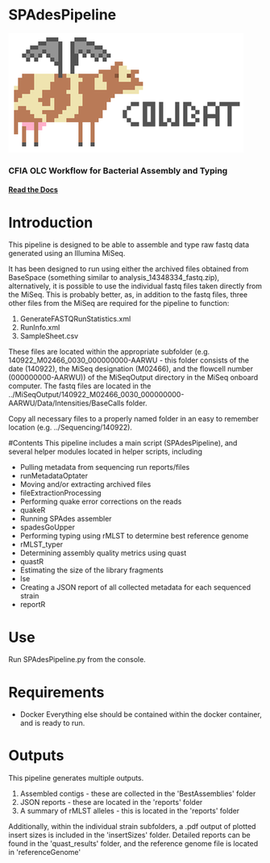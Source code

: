 SPAdesPipeline
==============

![alt text](cowbat.png "Cowbat")

### CFIA OLC Workflow for Bacterial Assembly and Typing

#### [Read the Docs](http://olc-bioinformatics.github.io/COWBAT/)

# Introduction

This pipeline is designed to be able to assemble and type raw fastq data generated using an Illumina MiSeq.

It has been designed to run using either the archived files obtained from BaseSpace (something similar to analysis_14348334_fastq.zip),
alternatively, it is possible to use the individual fastq files taken directly from the MiSeq. This is probably better, as,
in addition to the fastq files, three other files from the MiSeq are required for the pipeline to function:

1. GenerateFASTQRunStatistics.xml
2. RunInfo.xml
3. SampleSheet.csv

These files are located within the appropriate subfolder (e.g. 140922_M02466_0030_000000000-AARWU - this folder consists
of the date (140922), the MiSeq designation (M02466), and the flowcell number (000000000-AARWU)) of the MiSeqOutput
directory in the MiSeq onboard computer. The fastq files are located in the ../MiSeqOutput/140922_M02466_0030_000000000-AARWU/Data/Intensities/BaseCalls
folder.

Copy all necessary files to a properly named folder in an easy to remember location (e.g. ../Sequencing/140922).

#Contents
This pipeline includes a main script (SPAdesPipeline), and several helper modules located in helper scripts, including
* Pulling metadata from sequencing run reports/files
 * runMetadataOptater
* Moving and/or extracting archived files
 * fileExtractionProcessing
* Performing quake error corrections on the reads
 * quakeR
* Running SPAdes assembler
 * spadesGoUpper
* Performing typing using rMLST to determine best reference genome
 * rMLST_typer
* Determining assembly quality metrics using quast
 * quastR
* Estimating the size of the library fragments
 * lse
* Creating a JSON report of all collected metadata for each sequenced strain
 * reportR

# Use
Run SPAdesPipeline.py from the console.

# Requirements
* Docker
Everything else should be contained within the docker container, and is ready to run.

# Outputs
This pipeline generates multiple outputs.

1. Assembled contigs - these are collected in the 'BestAssemblies' folder
2. JSON reports - these are located in the 'reports' folder
3. A summary of rMLST alleles - this is located in the 'reports' folder

Additionally, within the individual strain subfolders, a .pdf output of plotted insert sizes is included in the 'insertSizes' folder.
Detailed reports can be found in the 'quast_results' folder, and the reference genome file is located in 'referenceGenome'

